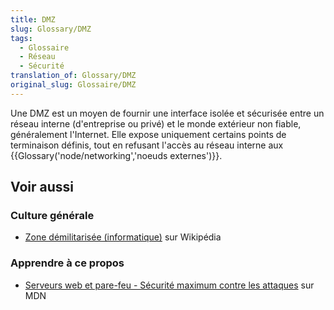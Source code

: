```yaml
---
title: DMZ
slug: Glossary/DMZ
tags:
  - Glossaire
  - Réseau
  - Sécurité
translation_of: Glossary/DMZ
original_slug: Glossaire/DMZ
---
```

Une DMZ est un moyen de fournir une interface isolée et sécurisée entre un réseau interne (d'entreprise ou privé) et le monde extérieur non fiable, généralement l'Internet. Elle expose uniquement certains points de terminaison définis, tout en refusant l'accès au réseau interne aux {{Glossary('node/networking','noeuds externes')}}.

## Voir aussi

### Culture générale

- [Zone démilitarisée (informatique)](https://fr.wikipedia.org/wiki/Zone_d%C3%A9militaris%C3%A9e_(informatique)) sur Wikipédia

### Apprendre à ce propos

- [Serveurs web et pare-feu - Sécurité maximum contre les attaques](/fr/Apprendre/website) sur MDN
